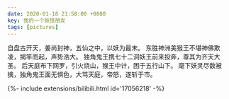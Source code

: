 ```yaml
---
date: 2020-01-18 21:58:00 +0800
key: 我的一个妖怪朋友
tags: [pictures]
---
```


自盘古开天，姜尚封神，五仙之中，以妖为最末。
东胜神洲美猴王不堪神佛欺凌，揭竿而起，声势浩大。
独角鬼王携七十二洞妖王前来投奔，尊其为齐天大圣。
后天庭布下网罗，引火烧山，猴王中计，困于五行山下。
麾下妖灵尽数被擒，独角鬼王面无惧色，大骂天庭，帝怒，遂斩于市。

<div>{%- include extensions/bilibili.html id='17056218' -%}</div>